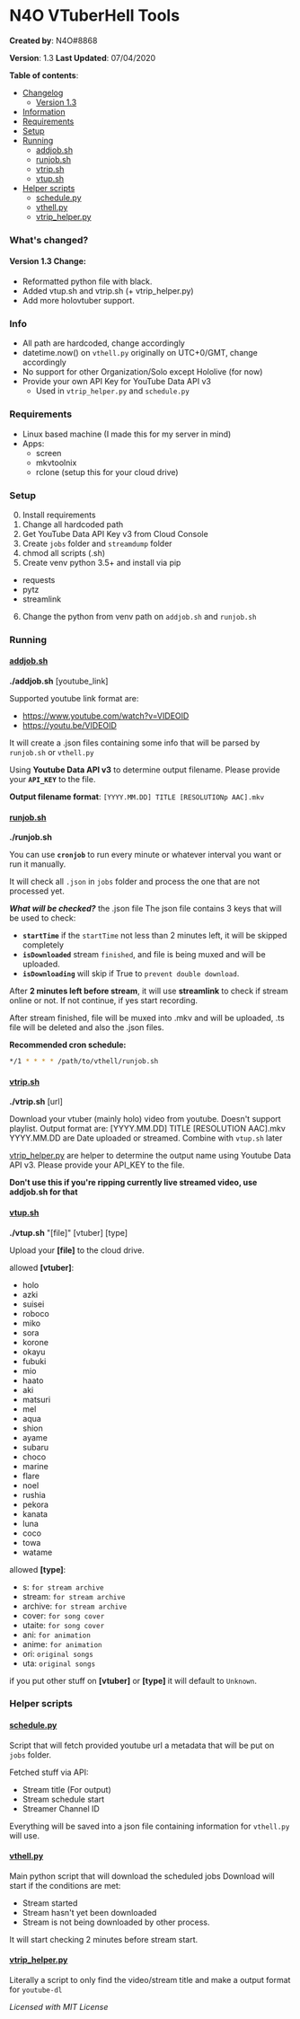 # N4O VTuberHell Tools
**Created by**: N4O#8868

**Version**: 1.3
**Last Updated**: 07/04/2020

**Table of contents**:
- [Changelog](#what-s-changed)
    - [Version 1.3](#version-1-3-change)
- [Information](#info)
- [Requirements](#requirements)
- [Setup](#setup)
- [Running](#running)
    - [addjob.sh](#addjob-sh-https-git-ihateani-me-noaione-vthell-src-branch-master-addjob-sh)
    - [runjob.sh](#runjob-sh-https-git-ihateani-me-noaione-vthell-src-branch-master-runjob-sh)
    - [vtrip.sh](#vtrip-sh-https-git-ihateani-me-noaione-vthell-src-branch-master-vtrip-sh)
    - [vtup.sh](#vtup-sh-https-git-ihateani-me-noaione-vthell-src-branch-master-vtup-sh)
- [Helper scripts](#helper-scripts)
    - [schedule.py](#schedule-py-https-git-ihateani-me-noaione-vthell-src-branch-master-scripts-schedule-py)
    - [vthell.py](#vthell-py-https-git-ihateani-me-noaione-vthell-src-branch-master-scripts-vthell-py)
    - [vtrip_helper.py](#vtrip-helper-py-https-git-ihateani-me-noaione-vthell-src-branch-master-scripts-vtrip-helper-py)

### What's changed?
#### Version 1.3 Change:
- Reformatted python file with black.
- Added vtup.sh and vtrip.sh (+ vtrip_helper.py)
- Add more holovtuber support.

### Info
- All path are hardcoded, change accordingly
- datetime.now() on `vthell.py` originally on UTC+0/GMT, change accordingly
- No support for other Organization/Solo except Hololive (for now)
- Provide your own API Key for YouTube Data API v3
  - Used in `vtrip_helper.py` and `schedule.py`

### Requirements
- Linux based machine (I made this for my server in mind)
- Apps:
  - screen
  - mkvtoolnix
  - rclone (setup this for your cloud drive)

### Setup
0. Install requirements
1. Change all hardcoded path
2. Get YouTube Data API Key v3 from Cloud Console
3. Create `jobs` folder and `streamdump` folder
4. chmod all scripts (.sh)
5. Create venv python 3.5+ and install via pip
- requests
- pytz
- streamlink
6. Change the python from venv path on `addjob.sh` and `runjob.sh`

### Running
#### [addjob.sh](https://git.ihateani.me/noaione/vthell/src/branch/master/addjob.sh)
**./addjob.sh** [youtube_link]

Supported youtube link format are:
- https://www.youtube.com/watch?v=VIDEOID
- https://youtu.be/VIDEOID

It will create a .json files containing some info that will be parsed by `runjob.sh` or `vthell.py`

Using **Youtube Data API v3** to determine output filename.
Please provide your **`API_KEY`** to the file.

**Output filename format**: `[YYYY.MM.DD] TITLE [RESOLUTIONp AAC].mkv`


#### [runjob.sh](https://git.ihateani.me/noaione/vthell/src/branch/master/runjob.sh)
**./runjob.sh**

You can use **`cronjob`** to run every minute or whatever interval you want or run it manually.

It will check all `.json` in `jobs` folder and process the one that are not processed yet.

***What will be checked?*** the .json file
The json file contains 3 keys that will be used to check:
- **`startTime`** if the `startTime` not less than 2 minutes left, it will be skipped completely
- **`isDownloaded`** stream `finished`, and file is being muxed and will be uploaded.
- **`isDownloading`** will skip if True to `prevent double download`.

After **2 minutes left before stream**, it will use **streamlink** to check if stream online or not.
If not continue, if yes start recording.

After stream finished, file will be muxed into .mkv and will be uploaded, .ts file will be deleted and also the .json files.

**Recommended cron schedule:**
```sh
*/1 * * * * /path/to/vthell/runjob.sh
```


#### [vtrip.sh](https://git.ihateani.me/noaione/vthell/src/branch/master/vtrip.sh)
**./vtrip.sh** [url]

Download your vtuber (mainly holo) video from youtube.
Doesn't support playlist.
Output format are: [YYYY.MM.DD] TITLE [RESOLUTION AAC].mkv
YYYY.MM.DD are Date uploaded or streamed.
Combine with `vtup.sh` later

[vtrip_helper.py](https://git.ihateani.me/noaione/vthell/src/branch/master/vtrip_helper.py) are helper to determine the output name using Youtube Data API v3.
Please provide your API_KEY to the file.

**Don't use this if you're ripping currently live streamed video, use addjob.sh for that**


#### [vtup.sh](https://git.ihateani.me/noaione/vthell/src/branch/master/vtup.sh)
**./vtup.sh** "\[file]" \[vtuber] \[type]

Upload your **[file]** to the cloud drive.

allowed **[vtuber]**:
- holo
- azki
- suisei
- roboco
- miko
- sora
- korone
- okayu
- fubuki
- mio
- haato
- aki
- matsuri
- mel
- aqua
- shion
- ayame
- subaru
- choco
- marine
- flare
- noel
- rushia
- pekora
- kanata
- luna
- coco
- towa
- watame

allowed **[type]**:
- s: `for stream archive`
- stream: `for stream archive`
- archive: `for stream archive`
- cover: `for song cover`
- utaite: `for song cover`
- ani: `for animation`
- anime: `for animation`
- ori: `original songs`
- uta: `original songs`

if you put other stuff on **[vtuber]** or **[type]**
it will default to `Unknown`.


### Helper scripts
#### [schedule.py](https://git.ihateani.me/noaione/vthell/src/branch/master/scripts/schedule.py)
Script that will fetch provided youtube url a metadata that will be put on `jobs` folder.

Fetched stuff via API:
- Stream title (For output)
- Stream schedule start
- Streamer Channel ID

Everything will be saved into a json file containing information for `vthell.py` will use.

#### [vthell.py](https://git.ihateani.me/noaione/vthell/src/branch/master/scripts/vthell.py)
Main python script that will download the scheduled jobs
Download will start if the conditions are met:
- Stream started
- Stream hasn't yet been downloaded
- Stream is not being downloaded by other process.

It will start checking 2 minutes before stream start.

#### [vtrip_helper.py](https://git.ihateani.me/noaione/vthell/src/branch/master/scripts/vtrip_helper.py)
Literally a script to only find the video/stream title and make a output format for `youtube-dl`

*Licensed with MIT License*
